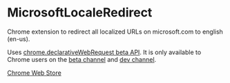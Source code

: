 # MicrosoftLocaleRedirect
Chrome extension to redirect all localized URLs on microsoft.com to english (en-us).

Uses [chrome.declarativeWebRequest beta API](https://developer.chrome.com/extensions/declarativeWebRequest). It is only available to Chrome users on the [beta channel](https://www.google.com/landing/chrome/beta/) and [dev channel](http://www.chromium.org/getting-involved/dev-channel).

[Chrome Web Store](https://chrome.google.com/webstore/detail/emigmchappambenffnmfffpihlikcgko)